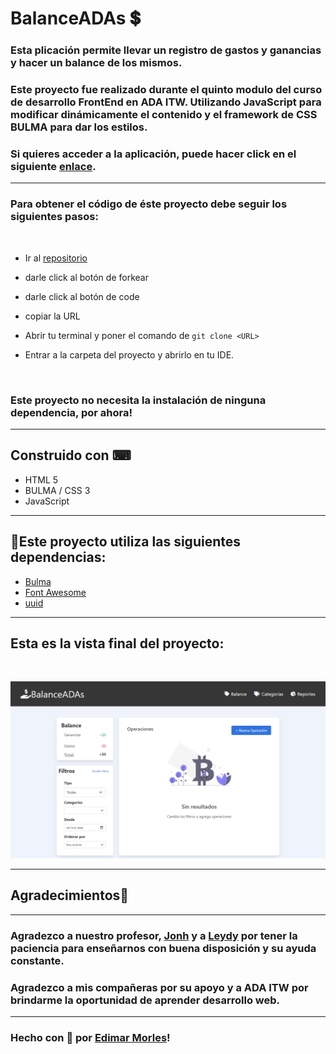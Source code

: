 # BalanceADAs 💲

  ### Esta plicación permite llevar un registro de gastos y ganancias y hacer un balance de los mismos. 

  ### Este proyecto fue realizado durante el quinto modulo del curso de desarrollo FrontEnd en ADA ITW. Utilizando JavaScript para modificar dinámicamente el contenido y el framework de CSS BULMA para dar los estilos.

  ### Si quieres acceder a la aplicación, puede hacer click en el siguiente [enlace](https://edimar-m.github.io/balanceADAs/).

  ***

  ### Para obtener el código de éste proyecto debe seguir los siguientes pasos:
  <br>

  - Ir al [repositorio](https://github.com/edimar-m/balanceADAs)

  - darle click al botón de forkear
  - darle click al botón de code
  - copiar la URL
  - Abrir tu terminal y poner el comando de ```git clone <URL>```
  - Entrar a la carpeta del proyecto y abrirlo en tu IDE.
  <br>

### Este proyecto no necesita la instalación de ninguna dependencia, por ahora!

***
## Construido con ⌨

- HTML 5
- BULMA / CSS 3
- JavaScript

***
##  📂Este proyecto utiliza las siguientes dependencias:
-  [Bulma](https://bulma.io/documentation/elements/)
-  [Font Awesome](https://fontawesome.com/icons)
-  [uuid](https://github.com/uuidjs/uuid#readme)


***
## Esta es la vista final del proyecto:
<br>
 
![images](https://github.com/edimar-m/balanceADAs/blob/master/img/screencapture-file-C-Users-edima-Desktop-BalanceADAs-index-html-2021-04-29-15_22_21.png)

***
## Agradecimientos🙌
***
### Agradezco a nuestro profesor, [Jonh](https://github.com/Jonhks) y a [Leydy](https://github.com/leydyk93/) por tener la paciencia para enseñarnos con buena disposición y su ayuda constante. 

### Agradezco a mis compañeras por su apoyo y a ADA ITW por brindarme la oportunidad de aprender desarrollo web.

***
### Hecho con 🧡 por [Edimar Morles](https://github.com/edimar-m)!
